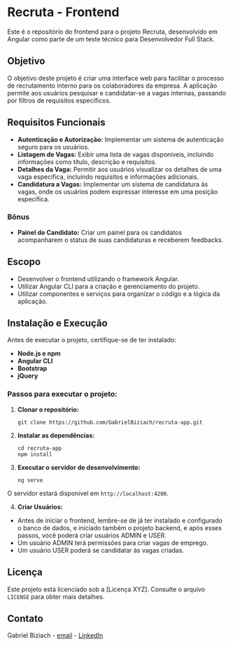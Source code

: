 # Recruta - Frontend

Este é o repositório do frontend para o projeto Recruta, desenvolvido em Angular como parte de um teste técnico para Desenvolvedor Full Stack.

## Objetivo

O objetivo deste projeto é criar uma interface web para facilitar o processo de recrutamento interno para os colaboradores da empresa. A aplicação permite aos usuários pesquisar e candidatar-se a vagas internas, passando por filtros de requisitos específicos.

## Requisitos Funcionais

- **Autenticação e Autorização:** Implementar um sistema de autenticação seguro para os usuários.
- **Listagem de Vagas:** Exibir uma lista de vagas disponíveis, incluindo informações como título, descrição e requisitos.
- **Detalhes da Vaga:** Permitir aos usuários visualizar os detalhes de uma vaga específica, incluindo requisitos e informações adicionais.
- **Candidatura a Vagas:** Implementar um sistema de candidatura às vagas, onde os usuários podem expressar interesse em uma posição específica.

### Bônus

- **Painel do Candidato:** Criar um painel para os candidatos acompanharem o status de suas candidaturas e receberem feedbacks.

## Escopo

- Desenvolver o frontend utilizando o framework Angular.
- Utilizar Angular CLI para a criação e gerenciamento do projeto.
- Utilizar componentes e serviços para organizar o código e a lógica da aplicação.

## Instalação e Execução

Antes de executar o projeto, certifique-se de ter instalado:

- **Node.js e npm**
- **Angular CLI**
- **Bootstrap**
- **jQuery**

### Passos para executar o projeto:

1. **Clonar o repositório:**

   ```
   git clone https://github.com/GabrielBiziach/recruta-app.git
   ```

2. **Instalar as dependências:**

   ```
   cd recruta-app
   npm install
   ```

3. **Executar o servidor de desenvolvimento:**

   ```
   ng serve
   ```

O servidor estará disponível em `http://localhost:4200`.

4. **Criar Usuários:**

- Antes de iniciar o frontend, lembre-se de já ter instalado e configurado o banco de dados, e iniciado também o projeto backend, e após esses passos, você poderá criar usuários ADMIN e USER.
- Um usuário ADMIN terá permissões para criar vagas de emprego.
- Um usuário USER poderá se candidatar às vagas criadas.

## Licença

Este projeto está licenciado sob a [Licença XYZ]. Consulte o arquivo `LICENSE` para obter mais detalhes.

## Contato

Gabriel Biziach - [email](gabrielbiziach@gmail.com) - [LinkedIn](https://www.linkedin.com/in/gabriel-biziach-rodrigues/)
